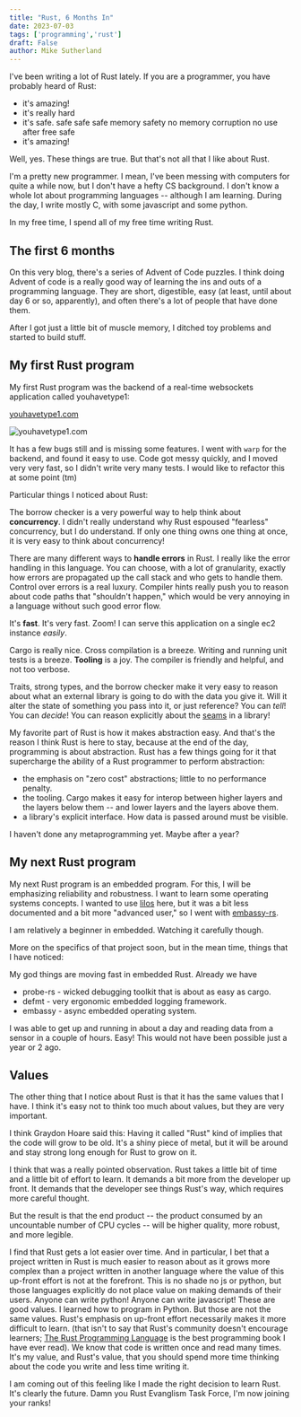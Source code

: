 ```yaml
---
title: "Rust, 6 Months In"
date: 2023-07-03
tags: ['programming','rust']
draft: False
author: Mike Sutherland
---
```


I've been writing a lot of Rust lately. If you are a programmer, you have probably heard of Rust:

+ it's amazing!
+ it's really hard
+ it's safe. safe safe safe memory safety no memory corruption no use after free safe
+ it's amazing!

Well, yes. These things are true. But that's not all that I like about Rust.


I'm a pretty new programmer. I mean, I've been messing with computers for quite a while now, but I don't have a hefty CS background. I don't know a whole lot about programming languages -- although I am learning. During the day, I write mostly C, with some javascript and some python.

In my free time, I spend all of my free time writing Rust.

## The first 6 months

On this very blog, there's a series of Advent of Code puzzles. I think doing Advent of code is a really good way of learning the ins and outs of a programming language. They are short, digestible, easy (at least, until about day 6 or so, apparently), and often there's a lot of people that have done them.

After I got just a little bit of muscle memory, I ditched toy problems and started to build stuff.

## My first Rust program

My first Rust program was the backend of a real-time websockets application called youhavetype1:

[youhavetype1.com](https://youhavetype1.com)

![youhavetype1.com](/img/yht1.png)

It has a few bugs still and is missing some features. I went with `warp` for the backend, and found it easy to use. Code got messy quickly, and I moved very very fast, so I didn't write very many tests. I would like to refactor this at some point (tm) 

Particular things I noticed about Rust:

The borrow checker is a very powerful way to help think about **concurrency**. I didn't really understand why Rust espoused "fearless" concurrency, but I do understand. If only one thing owns one thing at once, it is very easy to think about concurrency!

There are many different ways to **handle errors** in Rust. I really like the error handling in this language. You can choose, with a lot of granularity, exactly how errors are propagated up the call stack and who gets to handle them. Control over errors is a real luxury. Compiler hints really push you to reason about code paths that "shouldn't happen," which would be very annoying in a language without such good error flow.

It's **fast**. It's very fast. Zoom! I can serve this application on a single ec2 instance *easily*.

Cargo is really nice. Cross compilation is a breeze. Writing and running unit tests is a breeze. **Tooling** is a joy. The compiler is friendly and helpful, and not too verbose.

Traits, strong types, and the borrow checker make it very easy to reason about what an external library is going to do with the data you give it. Will it alter the state of something you pass into it, or just reference? You can *tell*! You can *decide*! You can reason explicitly about the [seams](https://archive.org/details/working-effectively-with-legacy-code/page/n51/mode/2up) in a library!

My favorite part of Rust is how it makes abstraction easy. And that's the reason I think Rust is here to stay, because at the end of the day, programming is about abstraction. Rust has a few things going for it that supercharge the ability of a Rust programmer to perform abstraction:

+ the emphasis on "zero cost" abstractions; little to no performance penalty.
+ the tooling. Cargo makes it easy for interop between higher layers and the layers below them -- and lower layers and the layers above them.
+ a library's explicit interface. How data is passed around must be visible.

I haven't done any metaprogramming yet. Maybe after a year?

## My next Rust program

My next Rust program is an embedded program. For this, I will be emphasizing reliability and robustness. I want to learn some operating systems concepts. I wanted to use [lilos](https://github.com/cbiffle/lilos) here, but it was a bit less documented and a bit more "advanced user," so I went with [embassy-rs](https://github.com/embassy-rs/embassy).

I am relatively a beginner in embedded. Watching it carefully though.

More on the specifics of that project soon, but in the mean time, things that I have noticed:

My god things are moving fast in embedded Rust. Already we have 

+ probe-rs - wicked debugging toolkit that is about as easy as cargo.
+ defmt - very ergonomic embedded logging framework.
+ embassy - async embedded operating system.

I was able to get up and running in about a day and reading data from a sensor in a couple of hours. Easy! This would not have been possible just a year or 2 ago.

## Values 

The other thing that I notice about Rust is that it has the same values that I have. I think it's easy not to think too much about values, but they are very important. 

I think Graydon Hoare said this: Having it called "Rust" kind of implies that the code will grow to be old. It's a shiny piece of metal, but it will be around and stay strong long enough for Rust to grow on it.

I think that was a really pointed observation. Rust takes a little bit of time and a little bit of effort to learn. It demands a bit more from the developer up front. It demands that the developer see things Rust's way, which requires more careful thought.

But the result is that the end product -- the product consumed by an uncountable number of CPU cycles -- will be higher quality, more robust, and more legible.

I find that Rust gets a lot easier over time. And in particular, I bet that a project written in Rust is much easier to reason about as it grows more complex than a project written in another language where the value of this up-front effort is not at the forefront. This is no shade no js or python, but those languages explicitly do not place value on making demands of their users. Anyone can write python! Anyone can write javascript! These are good values. I learned how to program in Python. But those are not the same values. Rust's emphasis on up-front effort necessarily makes it more difficult to learn. (that isn't to say that Rust's community doesn't encourage learners; [The Rust Programming Language](https://doc.rust-lang.org/stable/book/) is the best programming book I have ever read). We know that code is written once and read many times. It's my value, and Rust's value, that you should spend more time thinking about the code you write and less time writing it.

I am coming out of this feeling like I made the right decision to learn Rust. It's clearly the future. Damn you Rust Evanglism Task Force, I'm now joining your ranks!